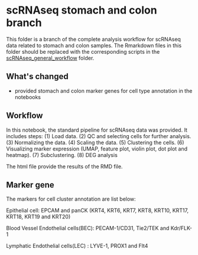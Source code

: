 # scRNAseq stomach and colon branch

This folder is a branch of the complete analysis workflow for scRNAseq data related to stomach and colon samples. The Rmarkdown files in this folder should be replaced with the corresponding scripts in the [scRNAseq_general_workflow](../scRNAseq_general_workflow/) folder.

## What's changed

- provided stomach and colon marker genes for cell type annotation in the notebooks

## Workflow

In this notebook, the standard pipeline for scRNAseq data was provided. It includes steps: (1) Load data. (2) QC and selecting cells for further analysis. (3) Normalizing the data. (4) Scaling the data. (5) Clustering the cells. (6) Visualizing marker expression (UMAP, feature plot, violin plot, dot plot and heatmap). (7) Subclustering.  (8) DEG analysis

The html file provide the results of the RMD file.

## Marker gene

The markers for cell cluster annotation are list below:

Epithelial cell: EPCAM and panCK (KRT4, KRT6, KRT7, KRT8, KRT10, KRT17, KRT18, KRT19 and KRT20)

Blood Vessel Endothelial cells(BEC): PECAM-1/CD31, Tie2/TEK and Kdr/FLK-1

Lymphatic Endothelial cells(LEC) : LYVE-1, PROX1 and Flt4

